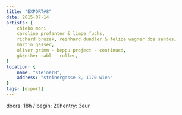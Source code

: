 ```yaml
---
title: "EXPORT#8"
date: 2015-07-14
artists: [
    chieko mori
    caroline profanter & limpe fuchs,
    richard bruzek, reinhard dundler & felipe wagner dos santos,
    martin gasser,
    oliver grimm - beppu project - continued,
    gÃ¼nther rabl - roller,
]
location: {
    name: "steiner8",
    address: "steinergasse 8, 1170 wien"
}
tags: [export]
---
```

doors: 18h / begin: 20hentry: 3eur
